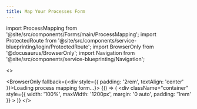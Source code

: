 ```yaml
---
title: Map Your Processes Form
---
```


import ProcessMapping from '@site/src/components/Forms/main/ProcessMapping';
import ProtectedRoute from '@site/src/components/service-blueprinting/login/ProtectedRoute';
import BrowserOnly from '@docusaurus/BrowserOnly';
import Navigation from '@site/src/components/service-blueprinting/Navigation';

<>
<Navigation />

<BrowserOnly fallback={<div style={{ padding: '2rem', textAlign: 'center' }}>Loading process mapping form...</div>}>
  {() => (
    <ProtectedRoute>
      <div 
        className="container" 
        style={{ width: '100%', maxWidth: '1200px', margin: '0 auto', padding: '1rem' }}
      >
        <ProcessMapping />
      </div>
    </ProtectedRoute>
  )}
</BrowserOnly>
</>



